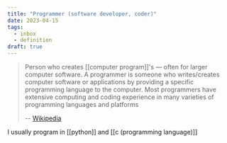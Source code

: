 ```yaml
---
title: "Programmer (software developer, coder)"
date: 2023-04-15
tags:
  - inbox
  - definition
draft: true
---
```


> Person who creates [[computer program]]'s — often for larger
> computer software. A programmer is someone who writes/creates computer
> software or applications by providing a specific programming language to the
> computer. Most programmers have extensive computing and coding experience in
> many varieties of programming languages and platforms
>
> -- [Wikipedia](https://en.wikipedia.org/wiki/Programmer)

I usually program in [[python]] and [[c (programming language)]]
